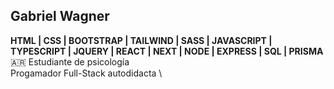 ## Gabriel Wagner
**HTML | CSS | BOOTSTRAP | TAILWIND | SASS | JAVASCRIPT | TYPESCRIPT | JQUERY | REACT | NEXT | NODE | EXPRESS | SQL | PRISMA** \
🇦🇷
Estudiante de psicología \
Progamador Full-Stack autodidacta \




<!---
gabowagner/gabowagner is a ✨ special ✨ repository because its `README.md` (this file) appears on your GitHub profile.
You can click the Preview link to take a look at your changes.
--->
